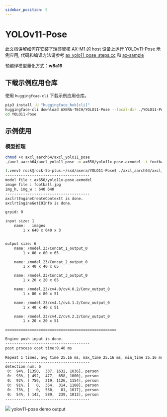 ```yaml
---
sidebar_position: 5
---
```


# YOLOv11-Pose

此文档讲解如何在安装了瑞莎智核 AX-M1 的 host 设备上运行 YOLOv11-Pose 示例应用, 代码和编译方法请参考 [ax_yolo11_pose_steps.cc](https://github.com/AXERA-TECH/axcl-samples/blob/main/examples/axcl/ax_yolo11_pose_steps.cc) 和 [ax-sample](https://github.com/AXERA-TECH/axcl-samples)

预编译模型量化方式：**w8a16**

## 下载示例应用仓库

使用 `huggingfcae-cli` 下载示例应用仓库。

<NewCodeBlock tip="Host" type="Device">

```bash
pip3 install -U "huggingface_hub[cli]"
huggingface-cli download AXERA-TECH/YOLO11-Pose --local-dir ./YOLO11-Pose
cd YOLO11-Pose
```

</NewCodeBlock>

## 示例使用

### 模型推理

<NewCodeBlock tip="Host" type="Device">

```bash
chmod +x axcl_aarch64/axcl_yolo11_pose
./axcl_aarch64/axcl_yolo11_pose -m ax650/yolo11x-pose.axmodel -i football.jpg
```

</NewCodeBlock>

```bash
(.venv) rock@rock-5b-plus:~/ssd/axera/YOLO11-Pose$ ./axcl_aarch64/axcl_yolo11_pose -m ax650/yolo11x-pose.axmodel -i football.jpg
--------------------------------------
model file : ax650/yolo11x-pose.axmodel
image file : football.jpg
img_h, img_w : 640 640
--------------------------------------
axclrtEngineCreateContextt is done.
axclrtEngineGetIOInfo is done.

grpid: 0

input size: 1
    name:   images
        1 x 640 x 640 x 3


output size: 6
    name: /model.23/Concat_1_output_0
        1 x 80 x 80 x 65

    name: /model.23/Concat_2_output_0
        1 x 40 x 40 x 65

    name: /model.23/Concat_3_output_0
        1 x 20 x 20 x 65

    name: /model.23/cv4.0/cv4.0.2/Conv_output_0
        1 x 80 x 80 x 51

    name: /model.23/cv4.1/cv4.1.2/Conv_output_0
        1 x 40 x 40 x 51

    name: /model.23/cv4.2/cv4.2.2/Conv_output_0
        1 x 20 x 20 x 51

==================================================

Engine push input is done.
--------------------------------------
post process cost time:0.40 ms
--------------------------------------
Repeat 1 times, avg time 25.16 ms, max_time 25.16 ms, min_time 25.16 ms
--------------------------------------
detection num: 6
 0:  94%, [1350,  337, 1632, 1036], person
 0:  93%, [ 492,  477,  658, 1000], person
 0:  92%, [ 756,  219, 1126, 1154], person
 0:  91%, [   0,  354,  314, 1108], person
 0:  73%, [   0,  530,   81, 1017], person
 0:  54%, [ 142,  589,  239, 1013], person
--------------------------------------
```

<div style={{textAlign: 'center'}}>
   <img src="/img/aicore-ax-m1/yolo11_pose_out.webp"/>
   yolov11-pose demo output
</div>
